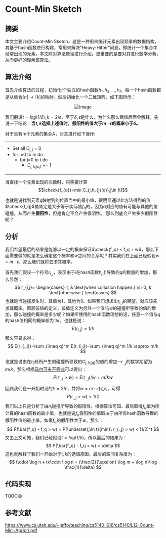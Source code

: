 # Count-Min Sketch


<!--more-->
## 摘要
本文主要介绍Count-Min Sketch，这是一种用来统计元素出现频率的数据结构，其基于hash函数进行构建，常用来解决"Heavy-Hitter"问题，即统计一个集合中经常出现的元素。本文除对算法原理进行介绍，更重要的是要对其进行数学分析，从而更好的理解该算法。

## 算法介绍
首先介绍算法的过程，初始化$t$个独立的hash函数$h_1, h_2, ...,h_t$，每一个hash函数都是从集合$[n] \to [k]$的映射。然后初始化一个二维矩阵，如下图所示：

<center>
<a href="https://imgbb.com/"><img src="https://i.ibb.co/Sm77Xd9/image.png" alt="image" align="middle" border="0"></a>
</center>

我们假设$t=log(1/\delta), k=2/\epsilon$，至于$\delta,\epsilon$是什么，为什么那么赋值后面会解释，先说一下结论：**当$t,k$选择上述值时，假阳性的值大于$m\cdot \epsilon$的概率小于$\delta$。**

对于具有m个元素的集合A，对其进行如下操作:

----------------
* Set all $C_{i,j}=0$
* for i=0 to m do
    * for j=0 to t do
       * $C_{j,h_{j}(a_i)}$ += 1
----------------

当查找一个元素出现的次数时，只需要计算
$$\check{f_{q}}=min C_{j,h_{j}(q)},j\in [t]$$

也就是说找到元素$q$映射到的位置当中的最小值，很明显通过此方法得到的值$\check{f_q}$值肯定是大于等于实际值$f_q$的，因为$q$对应的值有可能与其他的值碰撞，从而产生**假阳性**，但是肯定不会产生假阴性。
那么到底会产生多少假阳性呢？

## 分析
我们希望最后的结果是能够以一定的概率保证$\check{f_q} < f_q + w$，那么下面需要做的就是怎么确定这个概率和$w$之间的关系呢？其实我们在上面已经假设$w=m\cdot \epsilon$，那么我们就将去求其概率。

首先我们假设一个符号$r_{i,j}$，表示由于$i$在hash函数$h_j$上导致的$q$的数量的增加，那么显然：
$$
r_{i,j}=
\begin{cases}
    1, & \text{when collusion happen.} \cr
    0, & \text{otherwise.}
\end{cases}
$$
也就是当碰撞发生时，其值为1，其他为0。如果我们想求出$r_{i,j}$的期望，就应该先求其概率。回顾该值的定义，该值定义为另外一个值$i$与$q$的碰撞所导致的值的增加，那么碰撞的概率是多少呢？如果所使用的hash函数理想的话，任意一个值与$q$的hash值相同的概率都为$1/k$。也就是说：
$$
E(r_{i,j})=1/k
$$
那么容易求得：
$$
E(r_{.,j})=\sum_{i\neq q}^m E(r_{i,j})=\sum_{i\neq q}^m 1/k \approx m/k
$$

也就是说由在$h_j$处所产生的碰撞所导致的$C_{j,h_j(q)}$的值的增加--$r_{.,j}$的数学期望为$m/k$。那么根据[马尔可夫不等式](../21-03-21_markov-and-chebyshev)可以得出：
$$
P(r_{.,j} > w) < E(r_{.,j})/w = m/kw
$$

回顾我们在一开始时设的$k=2/\epsilon$，并将$w=m\cdot \epsilon$代入，可得
$$
P(r_{.,j} > w) < 1/2
$$
我们以上只是分析了由$h_j$碰撞所导致的假阳性，根据算法可知，最后取得$f_q$值为所计算的hash函数的最小值，也就是说$f_q$假阳性的值取决于由所有hash函数导致的假阳性值的最小值。如果$f_q$的假阳性大于$w$，那么：
$$
P(\bar{f_q} - f_q > w) = P(\underset{j\in t}{min}\ r_{.,j} > w) < (1/2)^t
$$
又由上文可知，我们已经假设$t=log(1/\delta)$，所以最后的结果为：
$$
P(\bar{f_q} - f_q > w) < \delta
$$
这也就解释了我们一开始对于$t,k$的选值原因。最后的空间复杂度为：
$$
t\cdot \log n + tk\cdot \log n = (\frac{2}{\epsilon} \log m + \log n)\log \frac{1}{\delta}
$$

## 代码实现
TODO:smile:

## 参考文献
https://www.cs.utah.edu/~jeffp/teaching/cs5140-S16/cs5140/L12-Count-Min+Apriori.pdf

